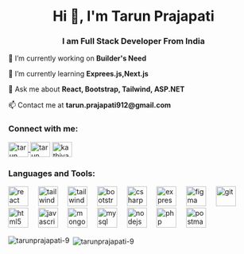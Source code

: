 <h1 align="center">Hi 👋, I'm Tarun Prajapati</h1>
<h3 align="center">I am Full Stack Developer From India</h3>

<p>🔭 I’m currently working on <b>Builder's Need</b></p>
<p>🌱 I’m currently learning <b>Exprees.js,Next.js</b></p>
<p>💬 Ask me about <b>React, Bootstrap, Tailwind, ASP.NET</b></p>
<p>📫 Contact me at <b>tarun.prajapati912@gmail.com</b></p>

<h3 align="left">Connect with me:</h3>
<p align="left">
  <a
    href="https://www.linkedin.com/in/tarun-prajapati-82686024a"
    target="_blank"
    ><img
      align="center"
      src="https://www.svgrepo.com/show/9911/linkedin.svg"
      alt="tarun prajapati"
      height="30"
      width="40"
  />
  <a
    href="https://www.facebook.com/tarun.prajapati.73932?mibextid=ZbWKwL"
    target="_blank"
    ><img
      align="center"
      src="https://www.svgrepo.com/show/475647/facebook-color.svg"
      alt="tarun prajapati"
      height="30"
      width="40"
  /></a>
  <a href="https://instagram.com/kathiyawadi__09" target="_blank"
    ><img
      align="center"
      src="https://www.svgrepo.com/show/452229/instagram-1.svg"
      alt="kathiyawadi__09"
      height="30"
      width="40"
  /></a>
</p>

<h3 align="left">Languages and Tools:</h3>
<p align="left">
    <img
      src="https://www.svgrepo.com/show/452092/react.svg"
      alt="react"
      width="40"
      height="40"
      style="text-decoration: none"
    />
  &nbsp;&nbsp;&nbsp;
    <img
      src="https://www.vectorlogo.zone/logos/tailwindcss/tailwindcss-icon.svg"
      alt="tailwind"
      width="40"
      height="40"
    />
  &nbsp;&nbsp;&nbsp;
    <img
      src="https://www.svgrepo.com/show/354048/material-ui.svg"
      alt="tailwind"
      width="40"
      height="40"
    />
  &nbsp;&nbsp;&nbsp;
    <img
      src="https://www.svgrepo.com/show/303293/bootstrap-4-logo.svg"
      alt="bootstrap"
      width="40"
      height="40"
    />
  &nbsp;&nbsp;&nbsp;
    <img
      src="https://www.svgrepo.com/show/353622/c-sharp.svg"
      alt="csharp"
      width="40"
      height="40"
    />
  &nbsp;&nbsp;&nbsp;
    <img
      src="https://www.vectorlogo.zone/logos/expressjs/expressjs-icon.svg"
      alt="express"
      width="40"
      height="40"
    />
  &nbsp;&nbsp;&nbsp;
    <img
      src="https://www.vectorlogo.zone/logos/figma/figma-icon.svg"
      alt="figma"
      width="40"
      height="40"
    />
  &nbsp;&nbsp;&nbsp;
    <img
      src="https://www.vectorlogo.zone/logos/git-scm/git-scm-icon.svg"
      alt="git"
      width="40"
      height="40"
    />
  </a>
  &nbsp;&nbsp;&nbsp;
    <img
      src="https://www.svgrepo.com/show/303205/html-5-logo.svg"
      alt="html5"
      width="40"
      height="40"
    />
  &nbsp;&nbsp;&nbsp;
    <img
      src="https://www.svgrepo.com/show/353925/javascript.svg"
      alt="javascript"
      width="40"
      height="40"
    />
  &nbsp;&nbsp;&nbsp;
    <img
      src="https://www.svgrepo.com/show/331488/mongodb.svg"
      alt="mongodb"
      width="40"
      height="40"
    />
  &nbsp;&nbsp;&nbsp;
    <img
      src="https://www.svgrepo.com/show/439233/mysql.svg"
      alt="mysql"
      width="40"
      height="40"
    />
  &nbsp;&nbsp;&nbsp;
    <img
      src="https://www.svgrepo.com/show/452075/node-js.svg"
      alt="nodejs"
      width="40"
      height="40"
    />
  &nbsp;&nbsp;&nbsp;
    <img
      src="https://www.svgrepo.com/show/354180/php.svg"
      alt="php"
      width="40"
      height="40"
    />
  &nbsp;&nbsp;&nbsp;
    <img
      src="https://www.vectorlogo.zone/logos/getpostman/getpostman-icon.svg"
      alt="postman"
      width="40"
      height="40"
    />
</p>

<p>
  <img
    align="left"
    src="https://github-readme-stats.vercel.app/api/top-langs?username=tarunprajapati-9&show_icons=true&locale=en&layout=compact"
    alt="tarunprajapati-9"
  />
</p>

<p>
  &nbsp;<img
    align="center"
    src="https://github-readme-stats.vercel.app/api?username=tarunprajapati-9&show_icons=true&locale=en"
    alt="tarunprajapati-9"
  />
</p>
